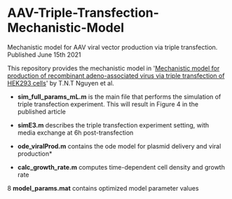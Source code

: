 # AAV-Triple-Transfection-Mechanistic-Model
Mechanistic model for AAV viral vector production via triple transfection. Published June 15th 2021

This repository provides the mechanistic model in '[Mechanistic model for production of recombinant adeno-associated virus via triple transfection of HEK293 cells](https://www.cell.com/molecular-therapy-family/methods/fulltext/S2329-0501(21)00072-3)' by T.N.T Nguyen et al.

* **sim_full_params_mL.m** is the main file that performs the simulation of triple transfection experiment. This will result in Figure 4 in the published article

* **simE3.m** describes the triple transfection experiment setting, with media exchange at 6h post-transfection

* **ode_viralProd.m** contains the ode model for plasmid delivery and viral production* 

* **calc_growth_rate.m** computes time-dependent cell density and growth rate

8 **model_params.mat**  contains optimized model parameter values



